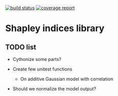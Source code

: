 [![build status](https://gitlab.com/CEMRACS17/shapley-indices/badges/master/build.svg)](https://gitlab.com/CEMRACS17/shapley-indices/commits/master)
[![coverage report](https://gitlab.com/CEMRACS17/shapley-indices/badges/master/coverage.svg)](https://gitlab.com/CEMRACS17/shapley-indices/commits/master)
# Shapley indices library


## TODO list
- Cythonize some parts?
- Create few unitest functions
	- On additive Gaussian model with correlation

- Should we normalize the model output?